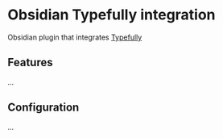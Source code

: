 # Obsidian Typefully integration

Obsidian plugin that integrates [Typefully](https://typefully.com/)

## Features

...

## Configuration

...
